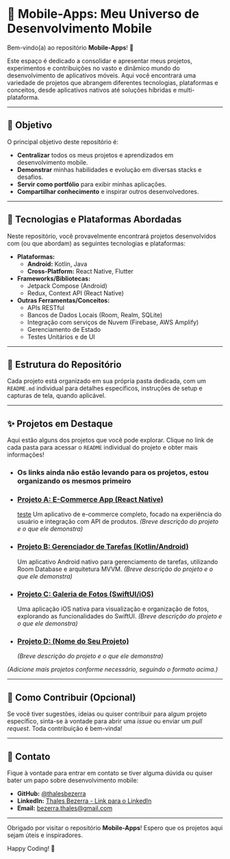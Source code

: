 # 📱 Mobile-Apps: Meu Universo de Desenvolvimento Mobile

Bem-vindo(a) ao repositório **Mobile-Apps**! 👋

Este espaço é dedicado a consolidar e apresentar meus projetos, experimentos e contribuições no vasto e dinâmico mundo do desenvolvimento de aplicativos móveis. Aqui você encontrará uma variedade de projetos que abrangem diferentes tecnologias, plataformas e conceitos, desde aplicativos nativos até soluções híbridas e multi-plataforma.

---

## 🎯 Objetivo

O principal objetivo deste repositório é:

* **Centralizar** todos os meus projetos e aprendizados em desenvolvimento mobile.
* **Demonstrar** minhas habilidades e evolução em diversas stacks e desafios.
* **Servir como portfólio** para exibir minhas aplicações.
* **Compartilhar conhecimento** e inspirar outros desenvolvedores.

---

## 🚀 Tecnologias e Plataformas Abordadas

Neste repositório, você provavelmente encontrará projetos desenvolvidos com (ou que abordam) as seguintes tecnologias e plataformas:

* **Plataformas:**
    * **Android:** Kotlin, Java
    * **Cross-Platform:** React Native, Flutter
* **Frameworks/Bibliotecas:**
    * Jetpack Compose (Android)
    * Redux, Context API (React Native)
* **Outras Ferramentas/Conceitos:**
    * APIs RESTful
    * Bancos de Dados Locais (Room, Realm, SQLite)
    * Integração com serviços de Nuvem (Firebase, AWS Amplify)
    * Gerenciamento de Estado
    * Testes Unitários e de UI

---

## 📁 Estrutura do Repositório

Cada projeto está organizado em sua própria pasta dedicada, com um `README.md` individual para detalhes específicos, instruções de setup e capturas de tela, quando aplicável.

---

## ✨ Projetos em Destaque

Aqui estão alguns dos projetos que você pode explorar. Clique no link de cada pasta para acessar o `README` individual do projeto e obter mais informações!

* ### Os links ainda não estão levando para os projetos, estou organizando os mesmos primeiro

* ### [**Projeto A: E-Commerce App (React Native)**](./Projecto-ReactNative-E-Commerce)
  [teste](C:\Users\adm_rededor\Documents\reactproject\Mobile-Apps)
    Um aplicativo de e-commerce completo, focado na experiência do usuário e integração com API de produtos.
    *(Breve descrição do projeto e o que ele demonstra)*

* ### [**Projeto B: Gerenciador de Tarefas (Kotlin/Android)**](./App-Lista-Tarefas-Kotlin)
    Um aplicativo Android nativo para gerenciamento de tarefas, utilizando Room Database e arquitetura MVVM.
    *(Breve descrição do projeto e o que ele demonstra)*

* ### [**Projeto C: Galeria de Fotos (SwiftUI/iOS)**](./Meu-Primeiro-App-SwiftUI)
    Uma aplicação iOS nativa para visualização e organização de fotos, explorando as funcionalidades do SwiftUI.
    *(Breve descrição do projeto e o que ele demonstra)*

* ### [**Projeto D: (Nome do Seu Projeto)**](./Link-Para-A-Pasta-Do-Seu-Projeto)
    *(Breve descrição do projeto e o que ele demonstra)*

*(Adicione mais projetos conforme necessário, seguindo o formato acima.)*

---

## 🤝 Como Contribuir (Opcional)

Se você tiver sugestões, ideias ou quiser contribuir para algum projeto específico, sinta-se à vontade para abrir uma *issue* ou enviar um *pull request*. Toda contribuição é bem-vinda!

---

## 📧 Contato

Fique à vontade para entrar em contato se tiver alguma dúvida ou quiser bater um papo sobre desenvolvimento mobile:

* **GitHub:** [@thalesbezerra](https://github.com/thalesbezerra)
* **LinkedIn:** [Thales Bezerra - Link para o LinkedIn](https://www.linkedin.com/in/thales-bezerra)
* **Email:** [bezerra.thales@gmail.com](mailto:bezerra.thales@gmail.com)

---

Obrigado por visitar o repositório **Mobile-Apps**! Espero que os projetos aqui sejam úteis e inspiradores.

Happy Coding! 🚀
